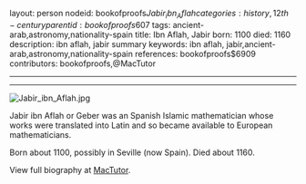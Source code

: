 layout: person
nodeid: bookofproofs$Jabir_ibn_Aflah
categories: history,12th-century
parentid: bookofproofs$607
tags: ancient-arab,astronomy,nationality-spain
title: Ibn Aflah, Jabir
born: 1100
died: 1160
description: ibn aflah, jabir summary
keywords: ibn aflah, jabir,ancient-arab,astronomy,nationality-spain
references: bookofproofs$6909
contributors: bookofproofs,@MacTutor

---


---

![Jabir_ibn_Aflah.jpg](https://github.com/bookofproofs/bookofproofs.github.io/blob/main/_sources/images/portraits/Jabir_ibn_Aflah.jpg?raw=true)

Jabir ibn Aflah or Geber was an Spanish Islamic mathematician whose works were translated into Latin and so became available to European mathematicians.

Born about 1100, possibly in Seville (now Spain). Died about 1160.


View full biography at [MacTutor](https://mathshistory.st-andrews.ac.uk/Biographies/Jabir_ibn_Aflah/).